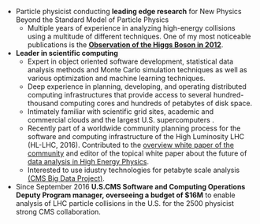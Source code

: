 * Particle physicist conducting **leading edge research** for New Physics Beyond the Standard Model of Particle Physics
    * Multiple years of experience in analyzing high-energy collisions using a multitude of different techniques. One of my most noticeable publications is the [**Observation of the Higgs Boson in 2012**](https://doi.org/10.1016/j.physletb.2012.08.021).
* **Leader in scientific computing**
    * Expert in object oriented software development, statistical data analysis methods and Monte Carlo simulation techniques as well as various optimization and machine learning techniques.
    * Deep experience in planning, developing, and operating distributed computing infrastructures that provide access to several hundred-thousand computing cores and hundreds of petabytes of disk space.
    * Intimately familiar with scientific grid sites, academic and commercial clouds and the largest U.S. supercomputers .
    * Recently part of a worldwide community planning process for the software and computing infrastructure of the High Luminosity LHC (HL-LHC, 2016). Contributed to the [overview white paper of the community](http://arxiv.org/abs/1712.06982) and editor of the topical white paper about the future of [data analysis in High Energy Physics](http://arxiv.org/abs/1804.03983).
    * Interested to use idustry technologies for petabyte scale analysis [(CMS Big Data Project)](https://cms-big-data.github.io/).
* Since September 2016 **U.S.CMS Software and Computing Operations Deputy Program manager, overseeing a budget of $16M** to enable analysis of LHC particle collisions in the U.S. for the 2500 physicist strong CMS collaboration.
